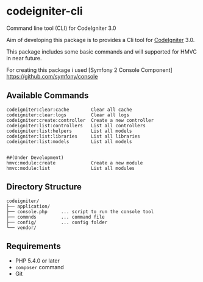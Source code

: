 # codeigniter-cli
Command line tool (CLI) for CodeIgniter 3.0


Aim of developing this package is to provides a Cli tool for [CodeIgniter](https://github.com/bcit-ci/CodeIgniter) 3.0.

This package includes some basic commands and will supported for HMVC in near future.

For creating this package i used [Symfony 2 Console Component] https://github.com/symfony/console

## Available Commands

~~~
codeigniter:clear:cache        Clear all cache
codeigniter:clear:logs         Clear all logs
codeigniter:create:controller  Create a new controller
codeigniter:list:controllers   List all controllers
codeigniter:list:helpers       List all models
codeigniter:list:libraries     List all libraries
codeigniter:list:models        List all models             


##(Under Development)
hmvc:module:create             Create a new module
hmvc:module:list               List all modules

~~~

## Directory Structure

```
codeigniter/
├── application/
├── console.php     ... script to run the console tool
├── commnds         ... command file
├── config/         ... config folder
└── vendor/
```

## Requirements

* PHP 5.4.0 or later
* `composer` command
* Git
